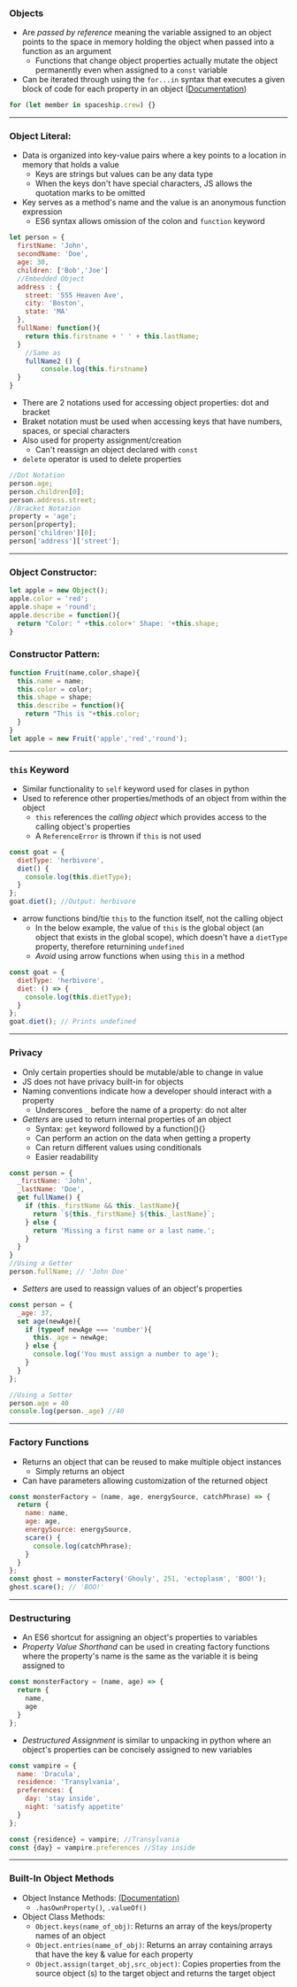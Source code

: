 ### Objects

- Are *passed by reference* meaning the variable assigned to an object points to the space in memory holding the object when passed into a function as an argument
  - Functions that change object properties actually mutate the object permanently even when assigned to a `const` variable
- Can be iterated through using the `for...in` syntax that executes a given block of code for each property in an object ([Documentation](https://developer.mozilla.org/en-US/docs/Web/JavaScript/Reference/Statements/for...in))

```javascript
for (let member in spaceship.crew) {}
```

---

### Object Literal:

- Data is organized into key-value pairs where a key points to a location in memory that holds a value
  - Keys are strings but values can be any data type
  - When the keys don't have special characters, JS allows the quotation marks to be omitted
- Key serves as a method's name and the value is an anonymous function expression
  - ES6 syntax allows omission of the colon and `function` keyword

```javascript
let person = {
  firstName: 'John',
  secondName: 'Doe',
  age: 30,
  children: ['Bob','Joe']
  //Embedded Object
  address : {
    street: '555 Heaven Ave',
    city: 'Boston',
    state: 'MA'
  },
  fullName: function(){
    return this.firstname + ' ' + this.lastName;
  }
	//Same as
	fullName2 () {
 		console.log(this.firstname)
  }
}
```
- There are 2 notations used for accessing object properties: dot and bracket
- Braket notation must be used when accessing keys that have numbers, spaces, or special characters
- Also used for property assignment/creation
  - Can't reassign an object declared with `const`
- `delete` operator is used to delete properties

```javascript
//Dot Notation
person.age; 
person.children[0];
person.address.street;
//Bracket Notation
property = 'age';
person[property];
person['children'][0];
person['address']['street'];
```

---

### Object Constructor:

```javascript
let apple = new Object();
apple.color = 'red';
apple.shape = 'round';
apple.describe = function(){
  return "Color: " +this.color+' Shape: '+this.shape;
}
```
### Constructor Pattern:

```javascript
function Fruit(name,color,shape){
  this.name = name;
  this.color = color;
  this.shape = shape;
  this.describe = function(){
    return "This is "+this.color;
  }
}
let apple = new Fruit('apple','red','round');
```

---

### `this` Keyword

- Similar functionality to `self` keyword used for clases in python
- Used to reference other properties/methods of an object from within the object
  - `this` references the *calling object* which provides access to the calling object's properties
  - A `ReferenceError` is thrown if `this` is not used

``` javascript
const goat = {
  dietType: 'herbivore',
  diet() {
    console.log(this.dietType); 
  }
};
goat.diet(); //Output: herbivore
```

- arrow functions bind/tie `this` to the function itself, not the calling object 
  - In the below example, the value of `this` is the global object (an object that exists in the global scope), which doesn't have a `dietType` property, therefore returnining `undefined`
  - *Avoid* using arrow functions when using `this` in a method

``` javascript
const goat = {
  dietType: 'herbivore',
  diet: () => {
    console.log(this.dietType);
  }
};
goat.diet(); // Prints undefined
```

---

### Privacy

- Only certain properties should be mutable/able to change in value
- JS does not have privacy built-in for objects
- Naming conventions indicate how a developer should interact with a property 
  - Underscores `_` before the name of a property: do not alter
- *Getters* are used to return internal properties of an object
  - Syntax: `get` keyword followed by a function(){}
  - Can perform an action on the data when getting a property
  - Can return different values using conditionals
  - Easier readability

```javascript
const person = {
  _firstName: 'John',
  _lastName: 'Doe',
  get fullName() {
    if (this._firstName && this._lastName){
      return `${this._firstName} ${this._lastName}`;
    } else {
      return 'Missing a first name or a last name.';
    }
  }
}
//Using a Getter
person.fullName; // 'John Doe'
```

- *Setters* are used to reassign values of an object's properties

```javascript
const person = {
  _age: 37,
  set age(newAge){
    if (typeof newAge === 'number'){
      this._age = newAge;
    } else {
      console.log('You must assign a number to age');
    }
  }
};

//Using a Setter
person.age = 40
console.log(person._age) //40 
```

---

### Factory Functions

- Returns an object that can be reused to make multiple object instances
  - Simply returns an object
- Can have parameters allowing customization of the returned object

```javascript
const monsterFactory = (name, age, energySource, catchPhrase) => {
  return { 
    name: name,
    age: age, 
    energySource: energySource,
    scare() {
      console.log(catchPhrase);
    } 
  }
};	
const ghost = monsterFactory('Ghouly', 251, 'ectoplasm', 'BOO!');
ghost.scare(); // 'BOO!'
```

---

### Destructuring

- An ES6 shortcut for assigning an object's properties to variables
- *Property Value Shorthand* can be used in creating factory functions where the property's name is the same as the variable it is being assigned to 

```javascript
const monsterFactory = (name, age) => {
  return { 
    name,
    age 
  }
};
```

- *Destructured Assignment* is similar to unpacking in python where an object's properties can be concisely assigned to new variables

```javascript
const vampire = {
  name: 'Dracula',
  residence: 'Transylvania',
  preferences: {
    day: 'stay inside',
    night: 'satisfy appetite'
  }
};

const {residence} = vampire; //Transylvania
const {day} = vampire.preferences //Stay inside

```

---

### Built-In Object Methods

- Object Instance Methods: [(Documentation)](https://developer.mozilla.org/en-US/docs/Web/JavaScript/Reference/Global_Objects/Object#Methods)
  - `.hasOwnProperty()`, `.valueOf()`
- Object Class Methods:
  - `Object.keys(name_of_obj)`: Returns an array of the keys/property names of an object
  - `Object.entries(name_of_obj)`: Returns an array containing arrays that have the key & value for each property
  - `Object.assign(target_obj,src_object)`: Copies properties from the source object (s) to the target object and returns the target object 

